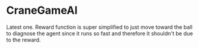 # CraneGameAI
Latest one. Reward function is super simplified to just move toward the ball to diagnose the agent since it runs so fast and therefore it shouldn't be due to the reward. 
